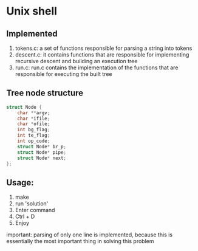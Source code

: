 # Unix shell

## Implemented

1. tokens.c: a set of functions responsible for parsing a string into tokens
2. descent.c: it contains functions that are responsible for implementing recursive descent and building an execution tree
3. run.c: run.c contains the implementation of the functions that are responsible for executing the built tree

## Tree node structure

```C
struct Node {   
    char **argv;
    char *ifile;
    char *ofile;
    int bg_flag;
    int te_flag;
    int op_code;
    struct Node* br_p;
    struct Node* pipe;
    struct Node* next;
};
```

## Usage:
1. make
2. run 'solution'
3. Enter command
4. Ctrl + D
5. Enjoy

important: parsing of only one line is implemented, because this is essentially the most important thing in solving this problem
